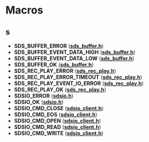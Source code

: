 
# Macros



## s

* **SDS\_BUFFER\_ERROR** ([**sds\_buffer.h**](sds__buffer_8h.md))
* **SDS\_BUFFER\_EVENT\_DATA\_HIGH** ([**sds\_buffer.h**](sds__buffer_8h.md))
* **SDS\_BUFFER\_EVENT\_DATA\_LOW** ([**sds\_buffer.h**](sds__buffer_8h.md))
* **SDS\_BUFFER\_OK** ([**sds\_buffer.h**](sds__buffer_8h.md))
* **SDS\_REC\_PLAY\_ERROR** ([**sds\_rec\_play.h**](sds__rec__play_8h.md))
* **SDS\_REC\_PLAY\_ERROR\_TIMEOUT** ([**sds\_rec\_play.h**](sds__rec__play_8h.md))
* **SDS\_REC\_PLAY\_EVENT\_IO\_ERROR** ([**sds\_rec\_play.h**](sds__rec__play_8h.md))
* **SDS\_REC\_PLAY\_OK** ([**sds\_rec\_play.h**](sds__rec__play_8h.md))
* **SDSIO\_ERROR** ([**sdsio.h**](sdsio_8h.md))
* **SDSIO\_OK** ([**sdsio.h**](sdsio_8h.md))
* **SDSIO\_CMD\_CLOSE** ([**sdsio\_client.h**](sdsio__client_8h.md))
* **SDSIO\_CMD\_EOS** ([**sdsio\_client.h**](sdsio__client_8h.md))
* **SDSIO\_CMD\_OPEN** ([**sdsio\_client.h**](sdsio__client_8h.md))
* **SDSIO\_CMD\_READ** ([**sdsio\_client.h**](sdsio__client_8h.md))
* **SDSIO\_CMD\_WRITE** ([**sdsio\_client.h**](sdsio__client_8h.md))




